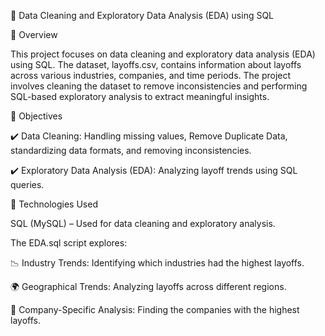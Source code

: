 📌 Data Cleaning and Exploratory Data Analysis (EDA) using SQL


📖 Overview

This project focuses on data cleaning and exploratory data analysis (EDA) using SQL. The dataset, layoffs.csv, contains information about layoffs across various industries, companies, and time periods. The project involves cleaning the dataset to remove inconsistencies and performing SQL-based exploratory analysis to extract meaningful insights.


🎯 Objectives

✔️ Data Cleaning: Handling missing values, Remove Duplicate Data, standardizing data formats, and removing inconsistencies.

✔️ Exploratory Data Analysis (EDA): Analyzing layoff trends using SQL queries.


🔧 Technologies Used

SQL (MySQL) – Used for data cleaning and exploratory analysis.


The EDA.sql script explores:

📉 Industry Trends: Identifying which industries had the highest layoffs.

🌍 Geographical Trends: Analyzing layoffs across different regions.

🏢 Company-Specific Analysis: Finding the companies with the highest layoffs.
